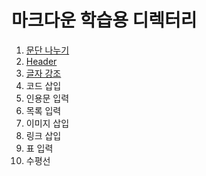 # 마크다운 학습용 디렉터리

  1.  [문단 나누기](https://github.com/Nighthom/Files/blob/main/Study/MarkDown/%EB%AC%B8%EB%8B%A8%20%EB%82%98%EB%88%84%EA%B8%B0.md)
  2.  [Header](https://github.com/Nighthom/Files/blob/main/Study/MarkDown/Header.md)
  3.  [글자 강조](https://github.com/Nighthom/Files/blob/main/Study/MarkDown/%EA%B8%80%EC%9E%90%EA%B0%95%EC%A1%B0.md)
  4.  코드 삽입
  5.  인용문 입력
  6.  목록 입력
  7.  이미지 삽입
  8.  링크 삽입
  9.  표 입력
  10. 수평선
